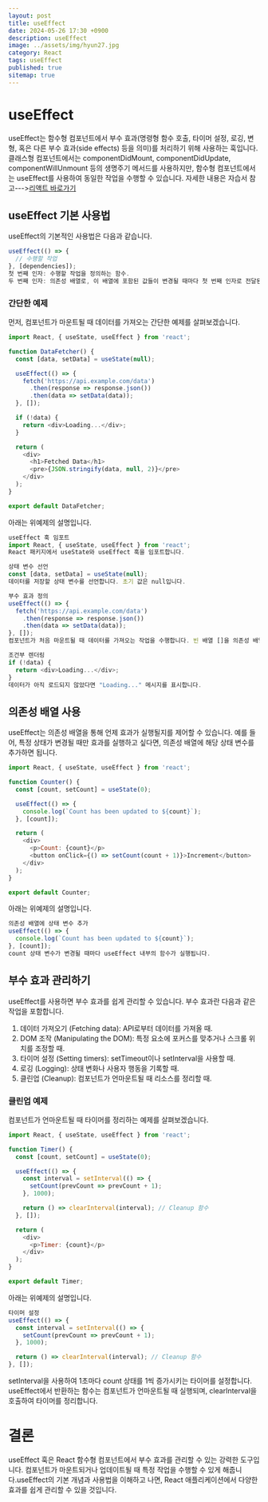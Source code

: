 ```yaml
---
layout: post
title: useEffect
date: 2024-05-26 17:30 +0900
description: useEffect
image: ../assets/img/hyun27.jpg
category: React
tags: useEffect
published: true
sitemap: true
---
```


# useEffect
useEffect는 함수형 컴포넌트에서 부수 효과(명령형 함수 호출, 타이머 설정, 로깅, 변형, 혹은 다른 부수 효과(side effects) 등을 의미)를 처리하기 위해 사용하는 훅입니다. 클래스형 컴포넌트에서는 componentDidMount, componentDidUpdate, componentWillUnmount 등의 생명주기 메서드를 사용하지만, 함수형 컴포넌트에서는 useEffect를 사용하여 동일한 작업을 수행할 수 있습니다.
자세한 내용은 자습서 참고--->[리액트 바로가기](https://ko.legacy.reactjs.org/)

## useEffect 기본 사용법
useEffect의 기본적인 사용법은 다음과 같습니다.

````javascript
useEffect(() => {
  // 수행할 작업
}, [dependencies]);
첫 번째 인자: 수행할 작업을 정의하는 함수.
두 번째 인자: 의존성 배열로, 이 배열에 포함된 값들이 변경될 때마다 첫 번째 인자로 전달된 함수가 실행됩니다.
````
### 간단한 예제
먼저, 컴포넌트가 마운트될 때 데이터를 가져오는 간단한 예제를 살펴보겠습니다.

````javascript
import React, { useState, useEffect } from 'react';

function DataFetcher() {
  const [data, setData] = useState(null);

  useEffect(() => {
    fetch('https://api.example.com/data')
      .then(response => response.json())
      .then(data => setData(data));
  }, []);

  if (!data) {
    return <div>Loading...</div>;
  }

  return (
    <div>
      <h1>Fetched Data</h1>
      <pre>{JSON.stringify(data, null, 2)}</pre>
    </div>
  );
}

export default DataFetcher;
````
아래는 위예제의 설명입니다.

````javascript
useEffect 훅 임포트
import React, { useState, useEffect } from 'react';
React 패키지에서 useState와 useEffect 훅을 임포트합니다.

상태 변수 선언
const [data, setData] = useState(null);
데이터를 저장할 상태 변수를 선언합니다. 초기 값은 null입니다.

부수 효과 정의
useEffect(() => {
  fetch('https://api.example.com/data')
    .then(response => response.json())
    .then(data => setData(data));
}, []);
컴포넌트가 처음 마운트될 때 데이터를 가져오는 작업을 수행합니다. 빈 배열 []을 의존성 배열로 전달하여, 이 효과가 컴포넌트가 처음 렌더링될 때만 실행되도록 합니다.

조건부 렌더링
if (!data) {
  return <div>Loading...</div>;
}
데이터가 아직 로드되지 않았다면 "Loading..." 메시지를 표시합니다.
````

## 의존성 배열 사용
useEffect는 의존성 배열을 통해 언제 효과가 실행될지를 제어할 수 있습니다. 예를 들어, 특정 상태가 변경될 때만 효과를 실행하고 싶다면, 의존성 배열에 해당 상태 변수를 추가하면 됩니다.

````javascript
import React, { useState, useEffect } from 'react';

function Counter() {
  const [count, setCount] = useState(0);

  useEffect(() => {
    console.log(`Count has been updated to ${count}`);
  }, [count]);

  return (
    <div>
      <p>Count: {count}</p>
      <button onClick={() => setCount(count + 1)}>Increment</button>
    </div>
  );
}

export default Counter;
````
아래는 위예제의 설명입니다.
````javascript
의존성 배열에 상태 변수 추가
useEffect(() => {
  console.log(`Count has been updated to ${count}`);
}, [count]);
count 상태 변수가 변경될 때마다 useEffect 내부의 함수가 실행됩니다.
````
## 부수 효과 관리하기
useEffect를 사용하면 부수 효과를 쉽게 관리할 수 있습니다. 부수 효과란 다음과 같은 작업을 포함합니다.

1. 데이터 가져오기 (Fetching data): API로부터 데이터를 가져올 때.<br>
2. DOM 조작 (Manipulating the DOM): 특정 요소에 포커스를 맞추거나 스크롤 위치를 조정할 때.<br>
3. 타이머 설정 (Setting timers): setTimeout이나 setInterval을 사용할 때.<br>
4. 로깅 (Logging): 상태 변화나 사용자 행동을 기록할 때.<br>
5. 클린업 (Cleanup): 컴포넌트가 언마운트될 때 리소스를 정리할 때.

### 클린업 예제
컴포넌트가 언마운트될 때 타이머를 정리하는 예제를 살펴보겠습니다.

````javascript
import React, { useState, useEffect } from 'react';

function Timer() {
  const [count, setCount] = useState(0);

  useEffect(() => {
    const interval = setInterval(() => {
      setCount(prevCount => prevCount + 1);
    }, 1000);

    return () => clearInterval(interval); // Cleanup 함수
  }, []);

  return (
    <div>
      <p>Timer: {count}</p>
    </div>
  );
}

export default Timer;
````
아래는 위예제의 설명입니다.
````javascript
타이머 설정
useEffect(() => {
  const interval = setInterval(() => {
    setCount(prevCount => prevCount + 1);
  }, 1000);

  return () => clearInterval(interval); // Cleanup 함수
}, []);
````
setInterval을 사용하여 1초마다 count 상태를 1씩 증가시키는 타이머를 설정합니다. useEffect에서 반환하는 함수는 컴포넌트가 언마운트될 때 실행되며, clearInterval을 호출하여 타이머를 정리합니다.

# 결론
useEffect 훅은 React 함수형 컴포넌트에서 부수 효과를 관리할 수 있는 강력한 도구입니다. 컴포넌트가 마운트되거나 업데이트될 때 특정 작업을 수행할 수 있게 해줍니다.useEffect의 기본 개념과 사용법을 이해하고 나면, React 애플리케이션에서 다양한 효과를 쉽게 관리할 수 있을 것입니다.
